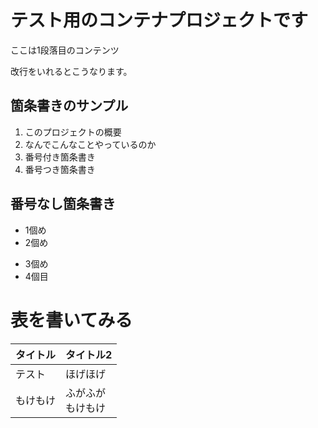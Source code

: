 # テスト用のコンテナプロジェクトです
ここは1段落目のコンテンツ

改行をいれるとこうなります。
## 箇条書きのサンプル
1. このプロジェクトの概要
1. なんでこんなことやっているのか
1. 番号付き箇条書き
2. 番号つき箇条書き

## 番号なし箇条書き
* 1個め
* 2個め
- 3個め
- 4個目

# 表を書いてみる
|タイトル   |タイトル2
|-- |--
|テスト| ほげほげ
|もけもけ | ふがふが<br>もけもけ
